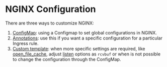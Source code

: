 # NGINX Configuration

There are three ways to customize NGINX:

1. [ConfigMap](./configmap.md): using a Configmap to set global configurations in NGINX.
2. [Annotations](./annotations.md): use this if you want a specific configuration for a particular Ingress rule.
3. [Custom template](./custom-template.md): when more specific settings are required, like [open_file_cache](http://nginx.org/en/docs/http/ngx_http_core_module.html#open_file_cache), adjust [listen](http://nginx.org/en/docs/http/ngx_http_core_module.html#listen) options as `rcvbuf` or when is not possible to change the configuration through the ConfigMap.
